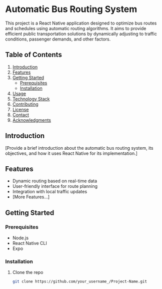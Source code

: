 # Automatic Bus Routing System

This project is a React Native application designed to optimize bus routes and schedules using automatic routing algorithms. It aims to provide efficient public transportation solutions by dynamically adjusting to traffic conditions, passenger demands, and other factors.

## Table of Contents

1. [Introduction](#introduction)
2. [Features](#features)
3. [Getting Started](#getting-started)
   - [Prerequisites](#prerequisites)
   - [Installation](#installation)
4. [Usage](#usage)
5. [Technology Stack](#technology-stack)
6. [Contributing](#contributing)
7. [License](#license)
8. [Contact](#contact)
9. [Acknowledgments](#acknowledgments)

## Introduction

[Provide a brief introduction about the automatic bus routing system, its objectives, and how it uses React Native for its implementation.]

## Features

- Dynamic routing based on real-time data
- User-friendly interface for route planning
- Integration with local traffic updates
- [More Features...]

## Getting Started

### Prerequisites

- Node.js
- React Native CLI
- Expo

### Installation

1. Clone the repo
   ```sh
   git clone https://github.com/your_username_/Project-Name.git
   ```
